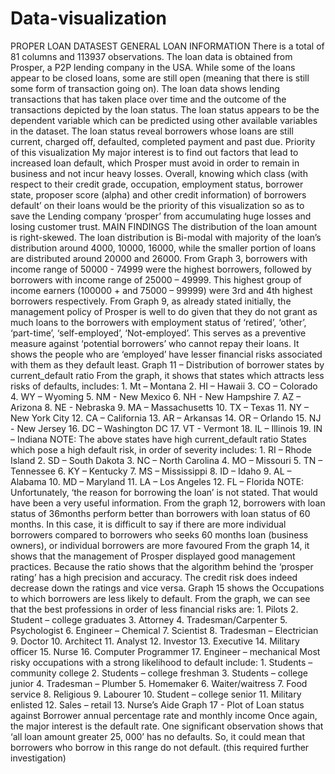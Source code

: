 # Data-visualization
PROPER LOAN DATASEST GENERAL LOAN INFORMATION There is a total of 81 columns and 113937 observations. The loan data is obtained from Prosper, a P2P lending company in the USA. While some of the loans appear to be closed loans, some are still open (meaning that there is still some form of transaction going on). The loan data shows lending transactions that has taken place over time and the outcome of the transactions depicted by the loan status. The loan status appears to be the dependent variable which can be predicted using other available variables in the dataset. The loan status reveal borrowers whose loans are still current, charged off, defaulted, completed payment and past due. Priority of this visualization My major interest is to find out factors that lead to increased loan default, which Prosper must avoid in order to remain in business and not incur heavy losses. Overall, knowing which class (with respect to their credit grade, occupation, employment status, borrower state, proposer score (alpha) and other credit information) of borrowers default’ on their loans would be the priority of this visualization so as to save the Lending company ‘prosper’ from accumulating huge losses and losing customer trust. MAIN FINDINGS The distribution of the loan amount is right-skewed. The loan distribution is Bi-modal with majority of the loan’s distribution around 4000, 10000, 16000, while the smaller portion of loans are distributed around 20000 and 26000. From Graph 3, borrowers with income range of 50000 - 74999 were the highest borrowers, followed by borrowers with income range of 25000 – 49999. This highest group of income earners (100000 + and 75000 – 99999) were 3rd and 4th highest borrowers respectively. From Graph 9, as already stated initially, the management policy of Prosper is well to do given that they do not grant as much loans to the borrowers with employment status of ‘retired’, ‘other’, ‘part-time’, ‘self-employed’, ‘Not-employed’. This serves as a preventive measure against ‘potential borrowers’ who cannot repay their loans. It shows the people who are ‘employed’ have lesser financial risks associated with them as they default least. Graph 11 – Distribution of borrower states by current_default ratio From the graph, it shows that states which attracts less risks of defaults, includes: 1. Mt – Montana 2. HI – Hawaii 3. CO – Colorado 4. WY – Wyoming 5. NM - New Mexico 6. NH - New Hampshire 7. AZ – Arizona 8. NE - Nebraska 9. MA – Massachusetts 10. TX – Texas 11. NY – New York City 12. CA – California 13. AR – Arkansas 14. OR – Orlando 15. NJ - New Jersey 16. DC – Washington DC 17. VT - Vermont 18. IL – Illinois 19. IN – Indiana NOTE: The above states have high current_default ratio States which pose a high default risk, in order of severity includes: 1. RI – Rhode Island 2. SD – South Dakota 3. NC – North Carolina 4. MO – Missouri 5. TN – Tennessee 6. KY – Kentucky 7. MS – Mississippi 8. ID – Idaho 9. AL – Alabama 10. MD – Maryland 11. LA – Los Angeles 12. FL – Florida NOTE: Unfortunately, ‘the reason for borrowing the loan’ is not stated. That would have been a very useful information. From the graph 12, borrowers with loan status of 36months perform better than borrowers with loan status of 60 months. In this case, it is difficult to say if there are more individual borrowers compared to borrowers who seeks 60 months loan (business owners), or individual borrowers are more favoured From the graph 14, it shows that the management of Prosper displayed good management practices. Because the ratio shows that the algorithm behind the ‘prosper rating’ has a high precision and accuracy. The credit risk does indeed decrease down the ratings and vice versa. Graph 15 shows the Occupations to which borrowers are less likely to default. From the graph, we can see that the best professions in order of less financial risks are: 1. Pilots 2. Student – college graduates 3. Attorney 4. Tradesman/Carpenter 5. Psychologist 6. Engineer – Chemical 7. Scientist 8. Tradesman – Electrician 9. Doctor 10. Architect 11. Analyst 12. Investor 13. Executive 14. Military officer 15. Nurse 16. Computer Programmer 17. Engineer – mechanical Most risky occupations with a strong likelihood to default include: 1. Students – community college 2. Students – college freshman 3. Students – college junior 4. Tradesman – Plumber 5. Homemaker 6. Waiter/waitress 7. Food service 8. Religious 9. Labourer 10. Student – college senior 11. Military enlisted 12. Sales – retail 13. Nurse’s Aide Graph 17 - Plot of Loan status against Borrower annual percentage rate and monthly income Once again, the major interest is the default rate. One significant observation shows that ‘all loan amount greater 25, 000’ has no defaults. So, it could mean that borrowers who borrow in this range do not default. (this required further investigation)
